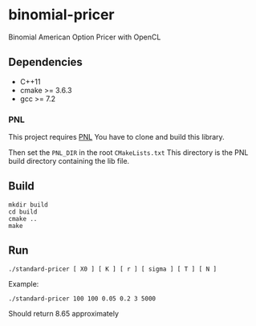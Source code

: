 # binomial-pricer

Binomial American Option Pricer with OpenCL

## Dependencies

- C++11
- cmake >= 3.6.3
- gcc >= 7.2

### PNL

This project requires [PNL](https://github.com/pnlnum/pnl)
You have to clone and build this library.

Then set the `PNL_DIR` in the root `CMakeLists.txt`
This directory is the PNL build directory containing the lib file.

## Build

```
mkdir build
cd build
cmake ..
make
```

## Run

```
./standard-pricer [ X0 ] [ K ] [ r ] [ sigma ] [ T ] [ N ]
```

Example:

```
./standard-pricer 100 100 0.05 0.2 3 5000
```
Should return 8.65 approximately
